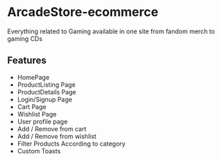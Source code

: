 # ArcadeStore-ecommerce
Everything related to Gaming available in one site from fandom merch to gaming CDs

## Features

- HomePage
- ProductListing Page
- ProductDetails Page
- Login/Signup Page
- Cart Page
- Wishlist Page
- User profile page
- Add / Remove from cart
- Add / Remove from wishlist
- Filter Products According to category
- Custom Toasts
 
